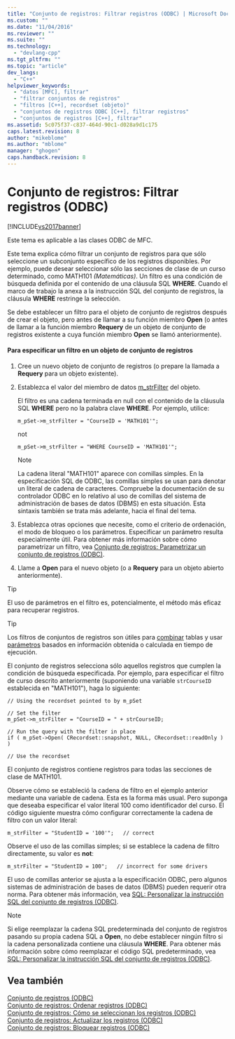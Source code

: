 ```yaml
---
title: "Conjunto de registros: Filtrar registros (ODBC) | Microsoft Docs"
ms.custom: ""
ms.date: "11/04/2016"
ms.reviewer: ""
ms.suite: ""
ms.technology: 
  - "devlang-cpp"
ms.tgt_pltfrm: ""
ms.topic: "article"
dev_langs: 
  - "C++"
helpviewer_keywords: 
  - "datos [MFC], filtrar"
  - "filtrar conjuntos de registros"
  - "filtros [C++], recordset (objeto)"
  - "conjuntos de registros ODBC [C++], filtrar registros"
  - "conjuntos de registros [C++], filtrar"
ms.assetid: 5c075f37-c837-464d-90c1-d028a9d1c175
caps.latest.revision: 8
author: "mikeblome"
ms.author: "mblome"
manager: "ghogen"
caps.handback.revision: 8
---
```

# Conjunto de registros: Filtrar registros (ODBC)
[!INCLUDE[vs2017banner](../../assembler/inline/includes/vs2017banner.md)]

Este tema es aplicable a las clases ODBC de MFC.  
  
 Este tema explica cómo filtrar un conjunto de registros para que sólo seleccione un subconjunto específico de los registros disponibles.  Por ejemplo, puede desear seleccionar sólo las secciones de clase de un curso determinado, como MATH101 *\(Matemáticas\)*.  Un filtro es una condición de búsqueda definida por el contenido de una cláusula SQL **WHERE**.  Cuando el marco de trabajo la anexa a la instrucción SQL del conjunto de registros, la cláusula **WHERE** restringe la selección.  
  
 Se debe establecer un filtro para el objeto de conjunto de registros después de crear el objeto, pero antes de llamar a su función miembro **Open** \(o antes de llamar a la función miembro **Requery** de un objeto de conjunto de registros existente a cuya función miembro **Open** se llamó anteriormente\).  
  
#### Para especificar un filtro en un objeto de conjunto de registros  
  
1.  Cree un nuevo objeto de conjunto de registros \(o prepare la llamada a **Requery** para un objeto existente\).  
  
2.  Establezca el valor del miembro de datos [m\_strFilter](../Topic/CRecordset::m_strFilter.md) del objeto.  
  
     El filtro es una cadena terminada en null con el contenido de la cláusula SQL **WHERE** pero no la palabra clave **WHERE**.  Por ejemplo, utilice:  
  
    ```  
    m_pSet->m_strFilter = "CourseID = 'MATH101'";  
    ```  
  
     not  
  
    ```  
    m_pSet->m_strFilter = "WHERE CourseID = 'MATH101'";  
    ```  
  
    > [!NOTE]
    >  La cadena literal "MATH101" aparece con comillas simples.  En la especificación SQL de ODBC, las comillas simples se usan para denotar un literal de cadena de caracteres.  Compruebe la documentación de su controlador ODBC en lo relativo al uso de comillas del sistema de administración de bases de datos \(DBMS\) en esta situación.  Esta sintaxis también se trata más adelante, hacia el final del tema.  
  
3.  Establezca otras opciones que necesite, como el criterio de ordenación, el modo de bloqueo o los parámetros.  Especificar un parámetro resulta especialmente útil.  Para obtener más información sobre cómo parametrizar un filtro, vea [Conjunto de registros: Parametrizar un conjunto de registros \(ODBC\)](../../data/odbc/recordset-parameterizing-a-recordset-odbc.md).  
  
4.  Llame a **Open** para el nuevo objeto \(o a **Requery** para un objeto abierto anteriormente\).  
  
> [!TIP]
>  El uso de parámetros en el filtro es, potencialmente, el método más eficaz para recuperar registros.  
  
> [!TIP]
>  Los filtros de conjuntos de registros son útiles para [combinar](../../data/odbc/recordset-performing-a-join-odbc.md) tablas y usar [parámetros](../../data/odbc/recordset-parameterizing-a-recordset-odbc.md) basados en información obtenida o calculada en tiempo de ejecución.  
  
 El conjunto de registros selecciona sólo aquellos registros que cumplen la condición de búsqueda especificada.  Por ejemplo, para especificar el filtro de curso descrito anteriormente \(suponiendo una variable `strCourseID` establecida en "MATH101"\), haga lo siguiente:  
  
```  
// Using the recordset pointed to by m_pSet  
  
// Set the filter  
m_pSet->m_strFilter = "CourseID = " + strCourseID;   
  
// Run the query with the filter in place  
if ( m_pSet->Open( CRecordset::snapshot, NULL, CRecordset::readOnly ) )  
  
// Use the recordset  
```  
  
 El conjunto de registros contiene registros para todas las secciones de clase de MATH101.  
  
 Observe cómo se estableció la cadena de filtro en el ejemplo anterior mediante una variable de cadena.  Esta es la forma más usual.  Pero suponga que deseaba especificar el valor literal 100 como identificador del curso.  El código siguiente muestra cómo configurar correctamente la cadena de filtro con un valor literal:  
  
```  
m_strFilter = "StudentID = '100'";   // correct  
```  
  
 Observe el uso de las comillas simples; si se establece la cadena de filtro directamente, su valor es **not**:  
  
```  
m_strFilter = "StudentID = 100";   // incorrect for some drivers  
```  
  
 El uso de comillas anterior se ajusta a la especificación ODBC, pero algunos sistemas de administración de bases de datos \(DBMS\) pueden requerir otra norma.  Para obtener más información, vea [SQL: Personalizar la instrucción SQL del conjunto de registros \(ODBC\)](../../data/odbc/sql-customizing-your-recordset’s-sql-statement-odbc.md).  
  
> [!NOTE]
>  Si elige reemplazar la cadena SQL predeterminada del conjunto de registros pasando su propia cadena SQL a **Open**, no debe establecer ningún filtro si la cadena personalizada contiene una cláusula **WHERE**.  Para obtener más información sobre cómo reemplazar el código SQL predeterminado, vea [SQL: Personalizar la instrucción SQL del conjunto de registros \(ODBC\)](../../data/odbc/sql-customizing-your-recordset’s-sql-statement-odbc.md).  
  
## Vea también  
 [Conjunto de registros \(ODBC\)](../../data/odbc/recordset-odbc.md)   
 [Conjunto de registros: Ordenar registros \(ODBC\)](../../data/odbc/recordset-sorting-records-odbc.md)   
 [Conjunto de registros: Cómo se seleccionan los registros \(ODBC\)](../../data/odbc/recordset-how-recordsets-select-records-odbc.md)   
 [Conjunto de registros: Actualizar los registros \(ODBC\)](../../data/odbc/recordset-how-recordsets-update-records-odbc.md)   
 [Conjunto de registros: Bloquear registros \(ODBC\)](../../data/odbc/recordset-locking-records-odbc.md)
